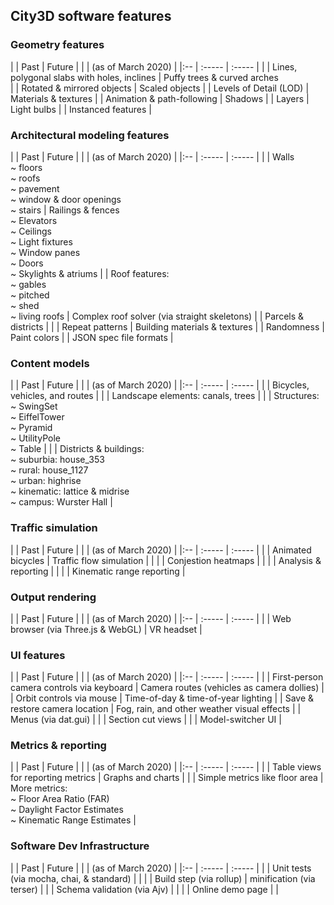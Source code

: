 ## City3D software features

### Geometry features

|    | Past                                        | Future                    |
|    | (as of March 2020)                          |
|:-- | :-----                                      | :-----                    |
|    | Lines, polygonal slabs with holes, inclines | Puffy trees & curved arches    
|    | Rotated & mirrored objects                  | Scaled objects
|    | Levels of Detail (LOD)                      | Materials & textures
|    | Animation & path-following                  | Shadows
|    | Layers                                      | Light bulbs
|    | Instanced features                          |

### Architectural modeling features

|    | Past                                        | Future                    |
|    | (as of March 2020)                          |
|:-- | :-----                                   | :-----                    |
|    | Walls<br>~ floors<br>~ roofs<br>~ pavement<br>~ window & door openings<br>~ stairs | Railings & fences<br>~ Elevators<br>~ Ceilings<br>~ Light fixtures<br>~ Window panes<br>~ Doors<br>~ Skylights & atriums
|    | Roof features:<br>~ gables<br>~ pitched<br>~ shed<br>~ living roofs | Complex roof solver (via straight skeletons)
|    | Parcels & districts                      |
|    | Repeat patterns                          | Building materials & textures
|    | Randomness                               | Paint colors
|    | JSON spec file formats |

### Content models

|    | Past                                        | Future                    |
|    | (as of March 2020)                          |
|:-- | :-----                                   | :-----                    |
|    | Bicycles, vehicles, and routes |
|    | Landscape elements: canals, trees |
|    | Structures:<br>~ SwingSet<br>~ EiffelTower<br>~ Pyramid<br>~ UtilityPole<br>~ Table |
|    | Districts & buildings:<br>~ suburbia: house_353<br>~ rural: house_1127<br>~ urban: highrise<br>~ kinematic: lattice & midrise<br>~ campus: Wurster Hall |

### Traffic simulation

|    | Past                                        | Future                    |
|    | (as of March 2020)                          |
|:-- | :-----                                   | :-----                    |
|    | Animated bicycles                        | Traffic flow simulation   |
|    |                                          | Conjestion heatmaps       |
|    |                                          | Analysis & reporting      |
|    |                                          | Kinematic range reporting |

### Output rendering

|    | Past                                        | Future                    |
|    | (as of March 2020)                          |
|:-- | :-----                                   | :-----                    |
|    | Web browser (via Three.js & WebGL)       | VR headset                |

### UI features

|    | Past                                        | Future                    |
|    | (as of March 2020)                          |
|:-- | :-----                                    | :-----                    |
|    | First-person camera controls via keyboard | Camera routes (vehicles as camera dollies)
|    | Orbit controls via mouse                  | Time-of-day & time-of-year lighting
|    | Save & restore camera location            | Fog, rain, and other weather visual effects
|    | Menus (via dat.gui)                       |
|    | Section cut views                         |
|    | Model-switcher UI                         | 

### Metrics & reporting

|    | Past                                        | Future                    |
|    | (as of March 2020)                          |
|:-- | :-----                                   | :-----                    |
|    | Table views for reporting metrics        | Graphs and charts          \|
|    | Simple metrics like floor area           | More metrics:<br>~ Floor Area Ratio (FAR)<br>~ Daylight Factor Estimates<br>~ Kinematic Range Estimates |


### Software Dev Infrastructure

|    | Past                                        | Future                    |
|    | (as of March 2020)                          |
|:-- | :-----                                   | :-----                    |
|    | Unit tests (via mocha, chai, & standard) |                           |
|    | Build step (via rollup)                  | minification (via terser) |
|    | Schema validation (via Ajv)              |                           |
|    | Online demo page                         |                           |








